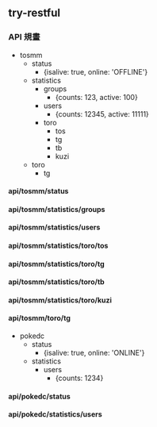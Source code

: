 ## try-restful

### API 規畫
* tosmm
    * status
        * {isalive: true, online: 'OFFLINE'}
    * statistics
        * groups
            * {counts: 123, active: 100}
        * users
            * {counts: 12345, active: 11111}
        * toro
            * tos
            * tg
            * tb
            * kuzi
    * toro
        * tg

#### api/tosmm/status
#### api/tosmm/statistics/groups
#### api/tosmm/statistics/users
#### api/tosmm/statistics/toro/tos
#### api/tosmm/statistics/toro/tg
#### api/tosmm/statistics/toro/tb
#### api/tosmm/statistics/toro/kuzi
#### api/tosmm/toro/tg

* pokedc
    * status
        * {isalive: true, online: 'ONLINE'}
    * statistics
        * users
            * {counts: 1234}
#### api/pokedc/status
#### api/pokedc/statistics/users